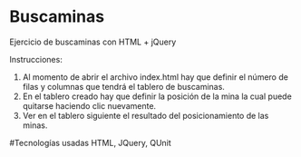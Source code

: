 # Buscaminas
Ejercicio de buscaminas con HTML + jQuery

Instrucciones:<br>
1. Al momento de abrir el archivo index.html hay que definir el número de filas y columnas que tendrá el tablero de buscaminas.
2. En el tablero creado hay que definir la posición de la mina la cual puede quitarse haciendo clic nuevamente.
3. Ver en el tablero siguiente el resultado del posicionamiento de las minas.

#Tecnologías usadas
HTML, JQuery, QUnit